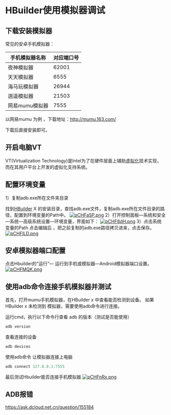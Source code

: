 # HBuilder使用模拟器调试

## 下载安装模拟器

常见的安卓手机模拟器：

| 手机模拟器名称 | 对应端口号 |
| -------------- | ---------- |
| 夜神模拟器     | 62001      |
| 天天模拟器     | 6555       |
| 海马玩模拟器   | 26944      |
| 逍遥模拟器     | 21503      |
| 网易mumu模拟器 | 7555       |

以网易mumu 为例 ，下载地址：http://mumu.163.com/

下载后直接安装即可。

## 开启电脑VT

VT(Virtualization Technology)是Intel为了在硬件层面上辅助[虚拟化](https://so.csdn.net/so/search?q=虚拟化&spm=1001.2101.3001.7020)技术实现，而在其用户平台上开发的虚拟化支持系统。

## 配置环境变量

1）复制adb.exe所在文件夹目录

找到[HBuilder](https://so.csdn.net/so/search?q=HBuilder&spm=1001.2101.3001.7020) X 的安装目录，查找adb.exe文件，复制adb.exe所在文件目录的路径，配置到环境变量的Path中。
[![pCHFaSP.png](https://s1.ax1x.com/2023/07/20/pCHFaSP.png)](https://imgse.com/i/pCHFaSP)
2）打开控制面板—系统和安全—系统—高级系统设置—环境变量，界面如下：
[![pCHF8dH.png](https://s1.ax1x.com/2023/07/20/pCHF8dH.png)](https://imgse.com/i/pCHF8dH)
3）点击系统变量的Path 点击编辑后 ，把之前复制的adb.exe路径拷贝进来，点击保存。
[![pCHFlLD.png](https://s1.ax1x.com/2023/07/20/pCHFlLD.png)](https://imgse.com/i/pCHFlLD)

## 安卓模拟器端口配置

点击Hbuilder的“运行”— 运行到手机或模拟器—Android模拟器端口设置。
[![pCHFMQK.png](https://s1.ax1x.com/2023/07/20/pCHFMQK.png)](https://imgse.com/i/pCHFMQK)

## 使用adb命令连接手机模拟器并测试

首先，打开mumu手机模拟器，在HBuilder x 中查看能否检测到设备。
如果 HBuilder x 未检测到 模拟器，需要使用adb命令进行连接。

运行cmd，执行以下命令行查看 adb 的版本（测试是否能使用）

```powershell
adb version
```

查看连接的设备

```powershell
adb devices
```

使用adb命令 让模拟器连接上电脑

```powershell
adb connect 127.0.0.1:7555
```

最后测试Hbuilder能否连接手机模拟器
[![pCHFnRx.png](https://s1.ax1x.com/2023/07/20/pCHFnRx.png)](https://imgse.com/i/pCHFnRx)

## ADB报错

https://ask.dcloud.net.cn/question/155184